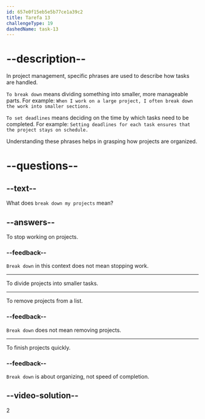 ```yaml
---
id: 657e0f15eb5e5b77ce1a39c2
title: Tarefa 13
challengeType: 19
dashedName: task-13
---
```


# --description--

In project management, specific phrases are used to describe how tasks are handled.

`To break down` means dividing something into smaller, more manageable parts. For example: `When I work on a large project, I often break down the work into smaller sections.`

`To set deadlines` means deciding on the time by which tasks need to be completed. For example: `Setting deadlines for each task ensures that the project stays on schedule.`

Understanding these phrases helps in grasping how projects are organized.

# --questions--

## --text--

What does `break down my projects` mean?

## --answers--

To stop working on projects.

### --feedback--

`Break down` in this context does not mean stopping work.

---

To divide projects into smaller tasks.

---

To remove projects from a list.

### --feedback--

`Break down` does not mean removing projects.

---

To finish projects quickly.

### --feedback--

`Break down` is about organizing, not speed of completion.

## --video-solution--

2
